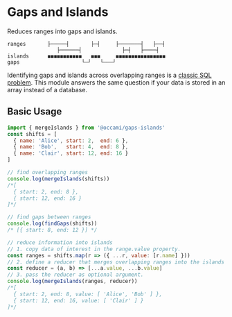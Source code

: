 # Gaps and Islands

Reduces ranges into gaps and islands.

```
ranges       ├─────┤       ├─┤     ├───────┤   ├──┤
                ├──────┤             ├─┤   ├────┤  
islands      ◼◼◼◼◼◼◼◼◼◼◼   ◼◼◼     ◼◼◼◼◼◼◼◼◼◼◼◼◼◼◼◼
gaps                    └─┘   └───┘       
```

Identifying gaps and islands across overlapping ranges is a [classic SQL problem](https://medium.com/analytics-vidhya/sql-classic-problem-identifying-gaps-and-islands-across-overlapping-date-ranges-5681b5fcdb8).
This module answers the same question if your data is stored in an array instead of a database.

## Basic Usage
```js
import { mergeIslands } from '@occami/gaps-islands'
const shifts = [
  { name: 'Alice', start: 2,  end: 6 },
  { name: 'Bob',   start: 4,  end: 8 },
  { name: 'Clair', start: 12, end: 16 }
]

// find overlapping ranges
console.log(mergeIslands(shifts))
/*[
  { start: 2, end: 8 },
  { start: 12, end: 16 }
]*/

// find gaps between ranges
console.log(findGaps(shifts))
/* [{ start: 8, end: 12 }] */

// reduce information into islands
// 1. copy data of interest in the range.value property.
const ranges = shifts.map(r => ({ ...r, value: [r.name] }))
// 2. define a reducer that merges overlapping ranges into the islands 'value' property.
const reducer = (a, b) => [...a.value, ...b.value]
// 3. pass the reducer as optional argument.
console.log(mergeIslands(ranges, reducer))
/*[
  { start: 2, end: 8, value: [ 'Alice', 'Bob' ] },
  { start: 12, end: 16, value: [ 'Clair' ] }
]*/
```

